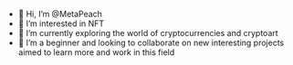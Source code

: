 - 👋 Hi, I’m @MetaPeach
- 👀 I’m interested in NFT
- 🌱 I’m currently exploring the world of cryptocurrencies and cryptoart
- 💞️ I’m a beginner and looking to collaborate on new interesting projects aimed to learn more and work in this field 
